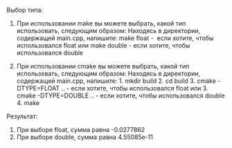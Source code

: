 Выбор типа: 
1. При использовании make вы можете выбрать, какой тип использовать, следующим образом:
  Находясь в директории, содержащей main.cpp, напишите:
       make float     -  если хотите, чтобы использовался float
     или
       make double    -  если хотите, чтобы использовался double

2. При использовании cmake вы можете выбрать, какой тип использовать, следующим образом:
  Находясь в директории, содержащей main.cpp, напишите:
       1. mkdir build
       2. cd build
       3. cmake -DTYPE=FLOAT ..      - если хотите, чтобы использовался float
     или
       3. cmake -DTYPE=DOUBLE ..     - если хотите, чтобы использовался double
       4. make


Результат:
  1. При выборе float, сумма равна -0.0277862
  2. При выборе double, сумма равна 4.55085e-11
   
